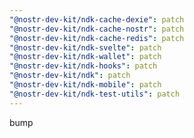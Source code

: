 ```yaml
---
"@nostr-dev-kit/ndk-cache-dexie": patch
"@nostr-dev-kit/ndk-cache-nostr": patch
"@nostr-dev-kit/ndk-cache-redis": patch
"@nostr-dev-kit/ndk-svelte": patch
"@nostr-dev-kit/ndk-wallet": patch
"@nostr-dev-kit/ndk-hooks": patch
"@nostr-dev-kit/ndk": patch
"@nostr-dev-kit/ndk-mobile": patch
"@nostr-dev-kit/ndk-test-utils": patch
---
```


bump

